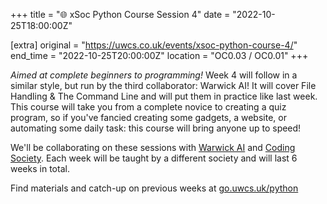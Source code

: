+++
title = "🌐 xSoc Python Course Session 4"
date = "2022-10-25T18:00:00Z"

[extra]
original = "https://uwcs.co.uk/events/xsoc-python-course-4/"    
end_time = "2022-10-25T20:00:00Z"
location = "OC0.03 / OC0.01"
+++

*Aimed at complete beginners to programming!*  Week 4 will follow in a similar style, but run by the third collaborator: Warwick AI! It will cover File Handling & The Command Line and will put them in practice like last week. This course will take you from a complete novice to creating a quiz program, so if you've fancied creating some gadgets, a website, or automating some daily task: this course will bring anyone up to speed!

We'll be collaborating on these sessions with [Warwick AI](https://warwick.ai/) and [Coding Society](https://www.warwickcodingsociety.com/). Each week will be taught by a different society and will last 6 weeks in total.

Find materials and catch-up on previous weeks at [go.uwcs.uk/python](https://go.uwcs.uk/python)
